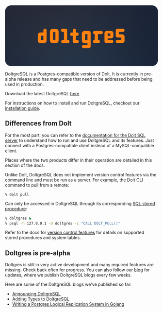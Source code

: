 ![](../.gitbook/assets/doltgres-preview.png)

DoltgreSQL is a Postgres-compatible version of Dolt. It is currently in pre-alpha release and has
many gaps that need to be addressed before being used in production.

Download the latest DoltgreSQL
[here](https://github.com/dolthub/doltgresql/releases/latest).

For instructions on how to install and run DoltgreSQL, checkout our [installation
guide](./installation.md).

## Differences from Dolt

For the most part, you can refer to the [documentation for the Dolt SQL
server](https://docs.dolthub.com/sql-reference/server) to understand how to run and use DoltgreSQL and its
features. Just connect with a Postgres-compatible client instead of a MySQL-compatible client.

Places where the two products differ in their operation are detailed in this section of the docs.

Unlike Dolt, DoltgreSQL does not implement version control features via the command line and must be
run as a server. For example, the Dolt CLI command to pull from a remote:

```
% dolt pull
```

Can only be accessed in DoltgreSQL through its corresponding [SQL stored
procedure](https://docs.dolthub.com/sql-reference/version-control/dolt-sql-procedures):

```bash
% doltgres &
% psql -h 127.0.0.1 -U doltgres -c "CALL DOLT_PULL()"
```

Refer to the docs for [version control features](https://docs.dolthub.com/sql-reference/version-control/dolt-sql-procedures) for
details on supported stored procedures and system tables.

## Doltgres is pre-alpha

Doltgres is still in very active development and many required features are missing. Check back
often for progress. You can also follow our [blog](https://www.dolthub.com/blog/) for updates, where
we publish DoltgreSQL blogs every few weeks.

Here are some of the DoltgreSQL blogs we've published so far:

- [Announcing DoltgreSQL](https://www.dolthub.com/blog/2023-11-01-announcing-doltgresql/)
- [Adding Types to DoltgreSQL](https://www.dolthub.com/blog/2024-02-14-adding-types-to-doltgresql/)
- [Writing a Postgres Logical Replication System in
  Golang](https://www.dolthub.com/blog/2024-03-08-postgres-logical-replication/)
